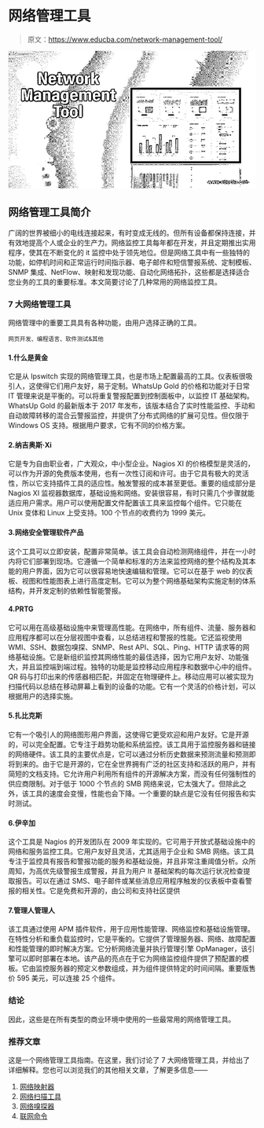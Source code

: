 # 网络管理工具

> 原文：<https://www.educba.com/network-management-tool/>

![Network Management Tool](img/359ee8369d4338d9905637950a916b84.png)



## 网络管理工具简介

广阔的世界被细小的电线连接起来，有时变成无线的。但所有设备都保持连接，并有效地提高个人或企业的生产力。网络监控工具每年都在开发，并且定期推出实用程序，使其在不断变化的 it 监控中处于领先地位。但是网络工具中有一些独特的功能，如停机时间和正常运行时间指示器、电子邮件和短信警报系统、定制模板、SNMP 集成、NetFlow、映射和发现功能、自动化网络拓扑，这些都是选择适合您业务的工具的重要标准。本文简要讨论了几种常用的网络监控工具。

### 7 大网络管理工具

网络管理中的重要工具具有各种功能，由用户选择正确的工具。

<small>网页开发、编程语言、软件测试&其他</small>

#### 1.什么是黄金

它是从 Ipswitch 实现的网络管理工具，也是市场上配置最高的工具。仪表板很吸引人，这使得它们用户友好，易于定制。WhatsUp Gold 的价格和功能对于日常 IT 管理来说是平衡的。可以将重复警报配置到控制面板中，以监控 IT 基础架构。WhatsUp Gold 的最新版本于 2017 年发布，该版本结合了实时性能监控、手动和自动故障转移的混合云警报监控，并提供了分布式网络的扩展可见性。但仅限于 Windows OS 支持。根据用户要求，它有不同的价格方案。

#### 2.纳吉奥斯·Xi

它是专为自由职业者，广大观众，中小型企业。Nagios XI 的价格模型是灵活的，可以作为开源的免费版本使用，也有一次性订阅和许可。由于它具有极大的灵活性，所以它支持插件工具的适应性。触发警报的成本甚至更低。重要的组成部分是 Nagios XI 监视器数据库，基础设施和网络。安装很容易，有时只需几个步骤就能适应用户需求。用户可以使用配置文件配置该工具来监控每个组件。它只能在 Unix 变体和 Linux 上受支持。100 个节点的收费约为 1999 美元。

#### 3.网络安全管理软件产品

这个工具可以立即安装，配置非常简单。该工具会自动检测网络组件，并在一小时内将它们部署到现场。它遵循一个简单和标准的方法来监控网络的整个结构及其本能的用户界面，因为它可以很容易地快速编辑和管理。它可以在基于 web 的仪表板、视图和性能图表上进行高度定制。它可以为整个网络基础架构实施定制的体系结构，并开发定制的依赖性智能警报。

#### 4.PRTG

它可以用在高级基础设施中来管理高性能。在网络中，所有组件、流量、服务器和应用程序都可以在分层视图中查看，以总结进程和警报的性能。它还监视使用 WMI、SSH、数据包嗅探、SNMP、Rest API、SQL、Ping、HTTP 请求等的网络基础设施。它是新组织监控其网络性能的最佳选择，因为它用户友好、功能强大，并且监控端到端过程。独特的功能是监控移动应用程序和数据中心中的组件。QR 码与打印出来的传感器相匹配，并固定在物理硬件上。移动应用可以被实现为扫描代码以总结在移动屏幕上看到的设备的功能。它有一个灵活的价格计划，可以根据用户的选择实施。

#### 5.扎比克斯

它有一个吸引人的网络图形用户界面，这使得它更受欢迎和用户友好。它是开源的，可以完全配置。它专注于趋势功能和系统监控。该工具用于监控服务器和链接的网络硬件。该工具的主要优点是，它可以通过分析历史数据来预测流量和预测即将到来的。由于它是开源的，它在全世界拥有广泛的社区支持和活跃的用户，并有简短的文档支持。它允许用户利用所有组件的开源解决方案，而没有任何强制性的供应商限制。对于低于 1000 个节点的 SMB 网络来说，它太强大了。但除此之外，该工具的速度会变慢，性能也会下降。一个重要的缺点是它没有任何报告和实时测试。

#### 6.伊辛加

这个工具是 Nagios 的开发团队在 2009 年实现的。它可用于开放式基础设施中的网络和服务监控工具。它用户友好且灵活，尤其适用于企业和 SMB 网络。该工具专注于监控具有报告和警报功能的服务和基础设施，并且非常注重阈值分析。众所周知，为高优先级警报生成警报，并且为用户 It 基础架构的每次运行状况检查提取报告。可以在通过 SMS、电子邮件或某些消息应用程序触发的仪表板中查看警报的相关性。它是免费和开源的，由公司和支持社区提供

#### 7.管理人管理人

该工具通过使用 APM 插件软件，用于应用性能管理、网络监控和基础设施管理。在特性分析和重负载监控时，它是平衡的。它提供了管理服务器、网络、故障配置和性能管理的即时解决方案。它分析网络流量并执行管理引擎 OpManager，该引擎可以即时部署在本地。该产品的亮点在于它为网络监控组件提供了预配置的模板。它由监控服务器的预定义参数组成，并为组件提供特定的时间间隔。重要版售价 595 美元，可以连接 25 个组件。

### 结论

因此，这些是在所有类型的商业环境中使用的一些最常用的网络管理工具。

### 推荐文章

这是一个网络管理工具指南。在这里，我们讨论了 7 大网络管理工具，并给出了详细解释。您也可以浏览我们的其他相关文章，了解更多信息——

1.  [网络映射器](https://www.educba.com/network-mapper/?source=leftnav)
2.  [网络扫描工具](https://www.educba.com/network-scanning-tools/?source=leftnav)
3.  [网络嗅探器](https://www.educba.com/network-sniffer/?source=leftnav)
4.  [联网命令](https://www.educba.com/networking-commands/?source=leftnav)





